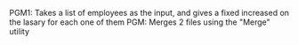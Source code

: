 PGM1: Takes a list of employees as the input, and gives a fixed increased on the lasary for each one of them
PGM: Merges 2 files using the "Merge" utility
